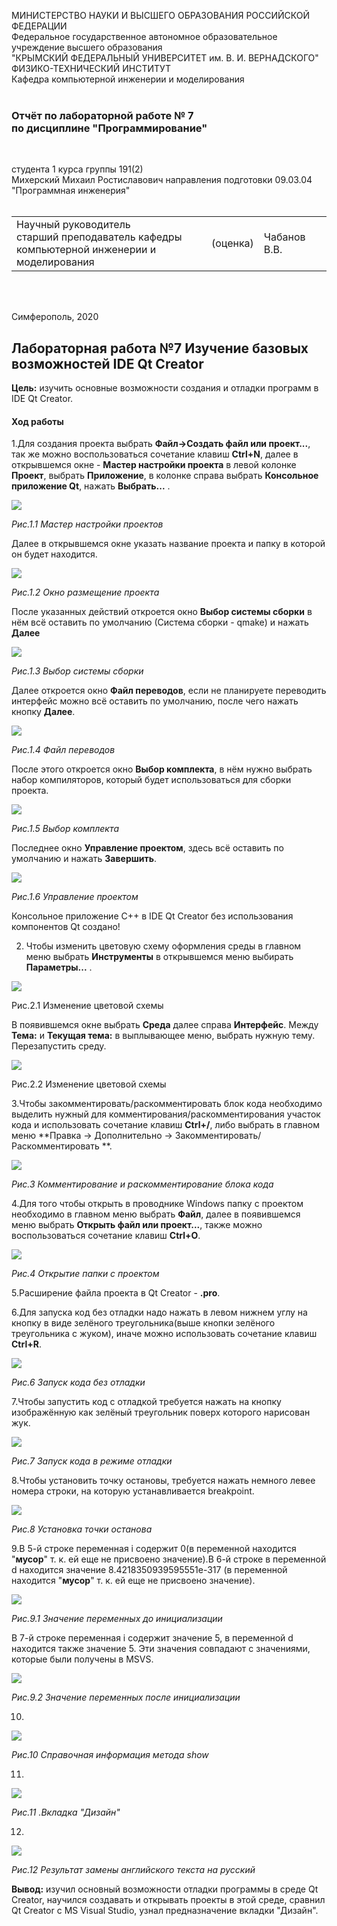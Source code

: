 МИНИСТЕРСТВО НАУКИ  И ВЫСШЕГО ОБРАЗОВАНИЯ РОССИЙСКОЙ ФЕДЕРАЦИИ  
Федеральное государственное автономное образовательное учреждение высшего образования  
"КРЫМСКИЙ ФЕДЕРАЛЬНЫЙ УНИВЕРСИТЕТ им. В. И. ВЕРНАДСКОГО"  
ФИЗИКО-ТЕХНИЧЕСКИЙ ИНСТИТУТ  
Кафедра компьютерной инженерии и моделирования
<br/><br/>

### Отчёт по лабораторной работе № 7<br/> по дисциплине "Программирование"
<br/>

студента 1 курса группы 191(2)  
Михерский Михаил Ростиславович
направления подготовки 09.03.04 "Программная инженерия"  
<br/>

<table>
<tr><td>Научный руководитель<br/> старший преподаватель кафедры<br/> компьютерной инженерии и моделирования</td>
<td>(оценка)</td>
<td>Чабанов В.В.</td>
</tr>
</table>
<br/><br/>

Симферополь, 2020

## Лабораторная работа №7 Изучение базовых возможностей IDE Qt Creator
**Цель:** изучить основные возможности создания и отладки программ в IDE Qt Creator.

#### Ход работы
1.Для создания проекта выбрать **Файл->Создать файл или проект...**, так же можно воспользоваться сочетание клавиш **Ctrl+N**, далее в открывшемся окне - **Мастер настройки проекта** в левой колонке **Проект**, выбрать **Приложение**, в колонке справа выбрать **Консольное приложение Qt**, нажать **Выбрать...** .

![](https://raw.githubusercontent.com/M-850/Task.1_1/master/Lab_7/Мастер_настройки_проектов_1_1.png)

*Рис.1.1 Мастер настройки проектов*

Далее в открывшемся окне  указать название проекта и папку в которой он будет находится.

![](https://raw.githubusercontent.com/M-850/Task.1_1/master/Lab_7/Размещение_проекта_рис_1_2.png)

*Рис.1.2 Окно размещение проекта*

После указанных действий откроется окно **Выбор системы сборки** в нём всё оставить по умолчанию (Система сборки - qmake) и нажать **Далее**

![](https://raw.githubusercontent.com/M-850/Task.1_1/master/Lab_7/Выбор_системы_сборки_рис_1_3.png)

*Рис.1.3 Выбор системы сборки*

Далее откроется окно **Файл переводов**, если не планируете переводить интерфейс можно всё оставить по умолчанию, после чего нажать кнопку **Далее**.

![](https://raw.githubusercontent.com/M-850/Task.1_1/master/Lab_7/Файл_переводов_рис_1_4.png)

*Рис.1.4 Файл переводов*

После этого откроется окно **Выбор комплекта**, в нём нужно выбрать набор компиляторов, который будет использоваться для сборки проекта.

![](https://raw.githubusercontent.com/M-850/Task.1_1/master/Lab_7/Выбор_компиляторов_рис_1_5.png)

*Рис.1.5 Выбор комплекта*

Последнее окно **Управление проектом**, здесь всё оставить по умолчанию и нажать **Завершить**.

![](https://raw.githubusercontent.com/M-850/Task.1_1/master/Lab_7/Управление%20проектом_рис_1_6.png)

*Рис.1.6 Управление проектом*

Консольное приложение С++ в IDE Qt Creator без использования компонентов Qt создано!

2. Чтобы изменить цветовую схему оформления среды в главном меню выбрать **Инструменты** в открывшемся меню выбирать **Параметры...** .

![](https://raw.githubusercontent.com/M-850/Task.1_1/master/Lab_7/Цветовая_схема_2_1.png)

Рис.2.1 Изменение цветовой схемы

В появившемся окне  выбрать **Среда** далее справа  **Интерфейс**. Между **Тема:** и **Текущая тема:** в выплывающее меню, выбрать нужную тему. Перезапустить среду.

![](https://raw.githubusercontent.com/M-850/Task.1_1/master/Lab_7/Цветовая_схема_2_1.png)

Рис.2.2 Изменение цветовой схемы

3.Чтобы закомментировать/раскомментировать блок кода необходимо выделить нужный для комментирования/раскомментирования участок кода и использовать сочетание клавиш **Ctrl+/**, либо выбрать в главном меню **Правка -> Дополнительно -> Закомментировать/Раскомментировать **.

![](https://raw.githubusercontent.com/M-850/Task.1_1/master/Lab_7/Комментирование_Раскомментирование_3_1.png)

*Рис.3 Комментирование и раскомментирование блока кода*

4.Для того чтобы открыть в проводнике Windows папку с проектом необходимо  в главном меню выбрать **Файл**, далее в появившемся меню выбрать **Открыть файл или проект...**, также можно воспользоваться сочетание клавиш **Ctrl+O**.

![](https://raw.githubusercontent.com/M-850/Task.1_1/master/Lab_7/Открытие_файла_4_1.png)

*Рис.4 Открытие папки с проектом*

5.Расширение файла проекта в Qt Creator -  **.pro**.

6.Для запуска код без отладки надо нажать в левом нижнем углу на кнопку в виде зелёного треугольника(выше кнопки зелёного треугольника с жуком), иначе можно использовать сочетание клавиш **Ctrl+R**.

![](https://raw.githubusercontent.com/M-850/Task.1_1/master/Lab_7/Запуск_кода_без_отладки_6.png)

*Рис.6 Запуск кода без отладки*

7.Чтобы запустить код с отладкой требуется нажать на кнопку изображённую как зелёный треугольник поверх которого нарисован жук.

![](https://raw.githubusercontent.com/M-850/Task.1_1/master/Lab_7/Запуск_кода_в%20режиме_отладки_7.png)

*Рис.7 Запуск кода в режиме отладки*

8.Чтобы установить точку остановы, требуется нажать немного левее номера строки, на которую устанавливается  breakpoint.

![](https://raw.githubusercontent.com/M-850/Task.1_1/master/Lab_7/Breakpoint_8_1.png)

*Рис.8 Установка точки останова*

9.В 5-й строке  переменная i содержит 0(в переменной находится "**мусор**" т. к. ей еще не присвоено значение).В 6-й строке в переменной d находится значение 8.4218350939595551e-317 (в переменной находится "**мусор**" т. к. ей еще не присвоено значение).

![](https://raw.githubusercontent.com/M-850/Task.1_1/master/Lab_7/Значение_d_i_до_инациализации_9.png)

*Рис.9.1 Значение переменных до инициализации*

 В 7-й строке переменная i содержит значение 5, в переменной d находится также значение 5. Эти значения совпадают с значениями, которые были получены в MSVS.

![](https://raw.githubusercontent.com/M-850/Task.1_1/master/Lab_7/Значение_d_i_после_инациализации_9_2.png)

*Рис.9.2 Значение переменных после инициализации*

10.

![](https://raw.githubusercontent.com/M-850/Task.1_1/master/Lab_7/Изучение_справочной_информации_10.png)

*Рис.10 Справочная информация метода show*

11.

![](https://raw.githubusercontent.com/M-850/Task.1_1/master/Lab_7/Файл_Формы_11.png)

*Рис.11 .Вкладка "Дизайн"*

12.

![](https://raw.githubusercontent.com/M-850/Task.1_1/master/Lab_7/Результат_изменение_английского_текста_на_русский_12.png)

*Рис.12 Результат замены английского текста на русский*

**Вывод:** изучил основный возможности  отладки программы в среде Qt Creator, научился создавать и открывать проекты в этой среде,  сравнил Qt Creator с MS Visual Studio, узнал предназначение вкладки "Дизайн".

